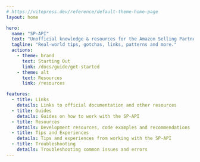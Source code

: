```yaml
---
# https://vitepress.dev/reference/default-theme-home-page
layout: home

hero:
  name: "SP-API"
  text: "Unofficial knowledge & resources for the Amazon Selling Partner API."
  tagline: "Real-world tips, gotchas, links, patterns and more."
  actions:
    - theme: brand
      text: Starting Out
      link: /docs/guide/get-started
    - theme: alt
      text: Resources
      link: /resources

features:
  - title: Links
    details: Links to official documentation and other resources
  - title: Guides
    details: Guides on how to work with the SP-API
  - title: Resources
    details: Development resources, code examples and recommendations
  - title: Tips and Experiences
    details: Tips and experiences from working with the SP-API
  - title: Troubleshooting
    details: Troubleshooting common issues and errors
---
```


